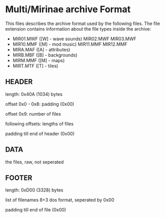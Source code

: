 Multi/Mirinae archive Format
============================

This files describes the archive format used by the following files.
The file extension contains information about the file types inside
the archive:

- MIR01.MWF ([W] - wave sounds)
  MIR02.MWF
  MIR03.MWF
- MIR10.MMF ([M] - mod music)
  MIR11.MMF
  MIR12.MMF
- MIRA.MAF ([A] - attributes)
- MIRB.MBF ([B] - backgrounds)
- MIRM.MMF ([M] - maps)
- MIRT.MTF ([T] - tiles)

HEADER
------

length: 0x40A (1034) bytes

offset 0x0 - 0x8: padding (0x00)

offset 0x9: number of files

following offsets: lengths of files

padding till end of header (0x00)

DATA
----

the files, raw, not seperated

FOOTER
------

length: 0xD00 (3328) bytes

list of filenames 8+3 dos format, seperated by 0x00

padding till end of file (0x00)
